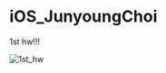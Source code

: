 # iOS_JunyoungChoi

1st hw!!!

![1st_hw](https://github.com/user-attachments/assets/d721c5e5-2ab9-4aa5-bace-c2138d3ebb61)

